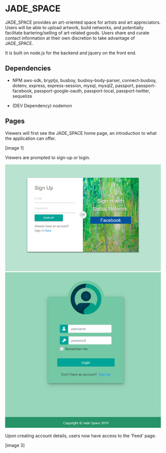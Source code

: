 # JADE_SPACE

JADE_SPACE provides an art-oriented space for artists and art appreciators.
Users will be able to upload artwork, build networks, and potentially facilitate bartering/selling of art-related goods. Users share and curate contact information at their own discretion to take advantage of JADE_SPACE.

It is built on node.js for the backend and jquery on the front end.

## Dependencies

* NPM aws-sdk, bryptjs, busboy, busboy-body-parser, connect-busboy, dotenv, express, express-session, mysql, mysql2, passport, passport-facebook, passport-google-oauth, passport-local, passport-twitter, sequelize

* (DEV Dependency) nodemon

## Pages

Viewers will first see the JADE_SPACE home page, an introduction to what the application can offer.

[image 1]

Viewers are prompted to sign-up or login.

![](views/assests/images/JS_signUpPage.png)
![](views/assests/images/JS_loginPage.png)

Upon creating account details, users now have access to the 'Feed' page.

[image 3]
